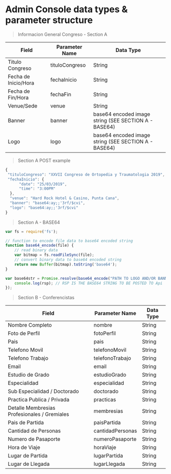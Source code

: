 # Admin Console data types & parameter structure

> Informacion General Congreso - Section A


| Field          | Parameter Name        | Data Type
|--------------- |-----------------------|----------
| Titulo Congreso     | tituloCongreso | String
| Fecha de Inicio/Hora         | fechaInicio  | String
| Fecha de Fin/Hora        |fechaFin  | String
| Venue/Sede     | venue | String
| Banner           | banner | base64 encoded image string (SEE SECTION A - BASE64)
| Logo         | logo | base64 encoded image string (SEE SECTION A - BASE64)

> Section A POST example

```js
{
 "tituloCongreso": "XXVII Congreso de Ortopedia y Traumatologia 2019",
 "fechaInicio": {
      "date": "25/03/2019",
      "time": "3:00PM"
  },
  "venue": "Hard Rock Hotel & Casino, Punta Cana",
  "banner": "base64:ay;;'3rf/$cvi",
  "logo": "base64:ay;;'3rf/$cvi"
}
```
> Section A - BASE64
```js
var fs = require('fs');

// function to encode file data to base64 encoded string
function base64_encode(file) {
    // read binary data
    var bitmap = fs.readFileSync(file);
    // convert binary data to base64 encoded string
    return new Buffer(bitmap).toString('base64');
}

var base64str = Promise.resolve(base64_encode("PATH TO LOGO AND/OR BANNER IMAGE")).then(async rsp => {
    console.log(rsp); // RSP IS THE BASE64 STRING TO BE POSTED TO Api
});
```
> Section B - Conferencistas

| Field          | Parameter Name        | Data Type
|--------------- |-----------------------|----------
|Nombre Completo | nombre | String
|Foto de Perfil | fotoPerfil| String
|Pais | pais| String
|Telefono Movil | telefonoMovil| String
|Telefono Trabajo | telefonoTrabajo| String
|Email | email| String
|Estudio de Grado | estudioGrado| String
|Especialidad | especialidad| String
|Sub Especialidad / Doctorado | doctorado| String
|Practica Publica / Privada | practicas| String
|Detalle Membresias Profesionales / Gremiales | membresias| String
|Pais de Partida | paisPartida| String
|Cantidad de Personas | cantidadPersonas| String
|Numero de Pasaporte | numeroPasaporte| String
|Hora de Viaje | horaViaje| String
|Lugar de Partida  | lugarPartida| String
|Lugar de Llegada | lugarLlegada| String
